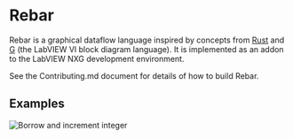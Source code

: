 # Rebar

Rebar is a graphical dataflow language inspired by concepts from [Rust](https://www.rust-lang.org/) and [G](https://en.wikipedia.org/en/LabVIEW) (the LabVIEW VI block diagram language).
It is implemented as an addon to the LabVIEW NXG development environment.

See the Contributing.md document for details of how to build Rebar.

## Examples

![Borrow and increment integer](https://github.com/ni/rebar/blob/master/img/borrow-and-increment-int.PNG)
